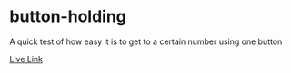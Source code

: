 button-holding
==============

A quick test of how easy it is to get to a certain number using one button

[Live Link](http://htmlpreview.github.io/?https://github.com/Lazersmoke/button-holding/blob/master/Holding.html "link to live version via github html preview")
